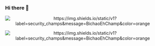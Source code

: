 ### Hi there 👋

<!--
**larissafonsecazup/larissafonsecazup** is a ✨ _special_ ✨ repository because its `README.md` (this file) appears on your GitHub profile.

Here are some ideas to get you started:

- 🔭 I’m currently working on ...
- 🌱 I’m currently learning ...
- 👯 I’m looking to collaborate on ...
- 🤔 I’m looking for help with ...
- 💬 Ask me about ...
- 📫 How to reach me: ...
- 😄 Pronouns: ...
- ⚡ Fun fact: ...
-->
<p align=center><img src=https://img.shields.io/static/v1?label=security_champs&message=BichaoEhChamp&color=orange alt=https://img.shields.io/static/v1?label=security_champs&message=BichaoEhChamp&color=orange /></p>
<p align=center><img src=https://img.shields.io/static/v1?label=security_champs&message=BichaoEhChamp&color=orange alt=https://img.shields.io/static/v1?label=security_champs&message=BichaoEhChamp&color=orange /></p>